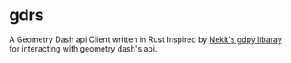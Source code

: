 # gdrs
A Geometry Dash api Client written in Rust Inspired by [Nekit's gdpy libaray](https://github.com/nekitdev/gd.py)
 for interacting with geometry dash's api.
